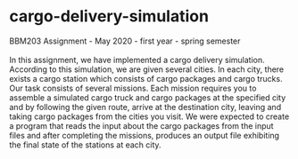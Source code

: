 # cargo-delivery-simulation
BBM203 Assignment - May 2020 - first year - spring semester
<br>
<br>
In this assignment, we have implemented a cargo delivery simulation. According to this simulation,
we are given several cities. In each city, there exists a cargo station which consists of cargo
packages and cargo trucks. Our task consists of several missions. Each mission requires you to
assemble a simulated cargo truck and cargo packages at the specified city and by following the
given route, arrive at the destination city, leaving and taking cargo packages from the cities you
visit. We were expected to create a program that reads the input about the cargo packages from
the input files and after completing the missions, produces an output file exhibiting the final state
of the stations at each city.
